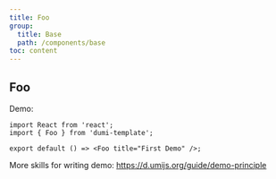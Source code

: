```yaml
---
title: Foo
group:
  title: Base
  path: /components/base
toc: content
---
```


## Foo

Demo:

```tsx
import React from 'react';
import { Foo } from 'dumi-template';

export default () => <Foo title="First Demo" />;
```

More skills for writing demo: https://d.umijs.org/guide/demo-principle
